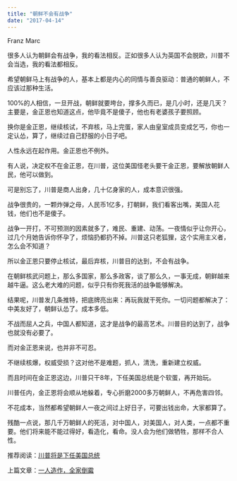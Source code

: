 ```yaml
---
title: "朝鲜不会有战争"
date: "2017-04-14"
---
```


Franz Marc

很多人认为朝鲜会有战争，我的看法相反。正如很多人认为英国不会脱欧，川普不会当选，我的看法都相反。

希望朝鲜马上有战争的人，基本上都是内心的同情与善良驱动：普通的朝鲜人，不应该过那种生活。

100%的人相信，一旦开战，朝鲜就要垮台，撑多久而已，是几小时，还是几天？主要是，金正恩也知道这点，他毕竟不是傻子，他也有老婆孩子要照顾。

换你是金正恩，继续核试，不弃核，马上完蛋，家人由皇室成员变成乞丐，你也一定认怂，算了，继续过自己舒服的小日子吧。

人性永远在起作用。金正恩也不例外。

有人说，决定权不在金正恩，在川普，这位美国怪老头要干金正恩，要解放朝鲜人民，他可以做到。

可是别忘了，川普是商人出身，几十亿身家的人，成本意识很强。

战争很贵的，一颗炸弹之母，人民币1亿多，打朝鲜，我们看客出嘴，美国人花钱，他们也不是傻子。

战争一开打，不可预测的因素就多了，难民、重建、动荡。一夜情似乎让你开心，过几个月她告诉你怀孕了，烦恼扔都扔不掉。川普这只老狐狸，这个实用主义者，怎么会不知道？

所以金正恩只要停止核试，最后弃核，川普目的达到，不会有战争。

在朝鲜核武问题上，那么多国家，那么多政客，谈了那么久，一事无成，朝鲜越来越牛逼。这么老大难的问题，似乎只有你死我活的战争能够解决。

结果呢，川普发几条推特，把底牌亮出来：再玩我就干死你。一切问题都解决了：中美友好了，朝鲜认怂了。成本多低。

不战而屈人之兵，中国人都知道，这才是战争的最高艺术。川普目的达到了，战争也就没有必要了。

而对金正恩来说，也并非不可忍。  

不继续核爆，权威受损？这对他不是难题，抓人，清洗，重新建立权威。

而且时间在金正恩这边，川普只干8年，下任美国总统是个软蛋，再开始玩。

川普任内，金正恩将会顺从地躲着，专心折磨2000多万朝鲜人，不再危害四邻。

不花成本，当然都希望朝鲜人一夜之间过上好日子，可要出钱出命，大家都算了。

残酷一点说，那几千万朝鲜人的死活，对中国人，对美国人，对人类，一点都不重要。他们将来能不能过得好，看造化，看命。没人会为他们做牺牲，那样不合人性。

推荐阅读：[川普将是下任美国总统](http://mp.weixin.qq.com/s?__biz=MjM5NDU0Mjk2MQ==&mid=2651622489&idx=1&sn=cb02ac2dba23ee7aa9b03282e83ab68b&chksm=bd7e08478a098151699370cfb065ac0329d18bdfb97dcf15c1a3fa05c314c716bbf9a96bd785&scene=21#wechat_redirect)

上篇文章：[一人造作，全家倒霉](http://mp.weixin.qq.com/s?__biz=MjM5NDU0Mjk2MQ==&mid=2651622947&idx=1&sn=2e0208e9c22f37be75374312f0300284&chksm=bd7e0a3d8a09832b19623d1624638e1719eb946a38c42bd46e6382c68b3efee454d40a07e778&scene=21#wechat_redirect)
